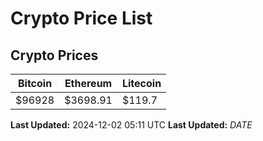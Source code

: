 # Crypto Price List

## Crypto Prices
| Bitcoin | Ethereum | Litecoin |
| ------- | -------- | -------- |
| $96928 | $3698.91 | $119.7 |
**Last Updated:** 2024-12-02 05:11 UTC
**Last Updated:** $DATE$
